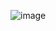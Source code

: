
![image](https://user-images.githubusercontent.com/90296160/161495551-bbe67da8-c3bb-4d69-ac9b-a0aa842c1e20.png)

